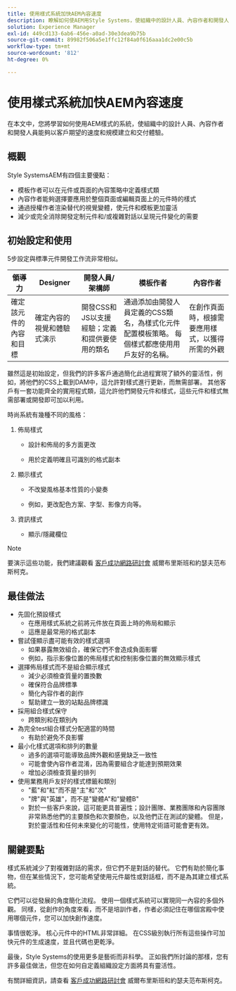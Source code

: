 ```yaml
---
title: 使用樣式系統加快AEM內容速度
description: 瞭解如何使AEM用Style Systems，使組織中的設計人員、內容作者和開發人員能夠以客戶期望的速度和規模建立和交付體驗。
solution: Experience Manager
exl-id: 449cd133-6ab6-456e-a0ad-30e3dea9b75b
source-git-commit: 89982f506a5e1ffc12f84a0f616aaa1dc2e00c5b
workflow-type: tm+mt
source-wordcount: '812'
ht-degree: 0%

---
```


# 使用樣式系統加快AEM內容速度

在本文中，您將學習如何使用AEM樣式的系統，使組織中的設計人員、內容作者和開發人員能夠以客戶期望的速度和規模建立和交付體驗。

## 概觀

Style SystemsAEM有四個主要優點：

* 模板作者可以在元件或頁面的內容策略中定義樣式類
* 內容作者能夠選擇要應用於整個頁面或編輯頁面上的元件時的樣式
* 通過授權作者渲染替代的視覺變體，使元件和模板更加靈活
* 減少或完全消除開發定制元件和/或複雜對話以呈現元件變化的需要

## 初始設定和使用

5步設定與標準元件開發工作流非常相似。

| **領導力** | **Designer** | **開發人員/架構師** | **模板作者** | **內容作者** |
| --- | --- | --- | --- | --- |
| 確定該元件的內容和目標 | 確定內容的視覺和體驗式演示 | 開發CSS和JS以支援經驗；定義和提供要使用的類名 | 通過添加由開發人員定義的CSS類名，為樣式化元件配置模板策略。 每個樣式都應使用用戶友好的名稱。 | 在創作頁面時，根據需要應用樣式，以獲得所需的外觀 |

雖然這是初始設定，但我們的許多客戶通過簡化此過程實現了額外的靈活性，例如，將他們的CSS上載到DAM中，這允許對樣式進行更新，而無需部署。 其他客戶有一套功能齊全的實用程式類，這允許他們開發元件和樣式，這些元件和樣式無需部署或開發即可加以利用。

時尚系統有幾種不同的風格：

1. 佈局樣式

   * 設計和佈局的多方面更改

   * 用於定義明確且可識別的格式副本

1. 顯示樣式
   * 不改變風格基本性質的小變奏

   * 例如，更改配色方案、字型、影像方向等。

1. 資訊樣式

   * 顯示/隱藏欄位

>[!NOTE]
>
>要演示這些功能，我們建議觀看 [客戶成功網路研討會](https://adobecustomersuccess.adobeconnect.com/pob610c9mffjmp4/) 威爾布里斯班和約瑟夫范布斯柯克。

## 最佳做法

* 先固化預設樣式
   * 在應用樣式系統之前將元件放在頁面上時的佈局和顯示
   * 這應是最常用的格式副本
* 嘗試僅顯示盡可能有效的樣式選項
   * 如果暴露無效組合，確保它們不會造成負面影響
   * 例如，指示影像位置的佈局樣式和控制影像位置的無效顯示樣式
* 選擇佈局樣式而不是組合顯示樣式
   * 減少必須檢查質量的置換數
   * 確保符合品牌標準
   * 簡化內容作者的創作
   * 幫助建立一致的站點品牌標識
* 採用組合樣式保守
   * 跨類別和在類別內
* 為完全test組合樣式分配適當的時間
   * 有助於避免不良影響
* 最小化樣式選項和排列的數量
   * 過多的選項可能導致品牌外觀和感覺缺乏一致性
   * 可能會使內容作者混淆，因為需要組合才能達到預期效果
   * 增加必須檢查質量的排列
* 使用業務用戶友好的樣式標籤和類別
   * &quot;藍&quot;和&quot;紅&quot;而不是&quot;主&quot;和&quot;次&quot;
   * &quot;牌&quot;與&quot;英雄&quot;，而不是&quot;變體A&quot;和&quot;變體B&quot;
   * 對於一些客戶來說，這可能更具普遍性；設計團隊、業務團隊和內容團隊非常熟悉他們的主要顏色和次要顏色，以及他們正在測試的變體。 但是，對於靈活性和任何未來變化的可能性，使用特定術語可能會更有效。

## 關鍵要點

樣式系統減少了對複雜對話的需求，但它們不是對話的替代。 它們有助於簡化事物，但在某些情況下，您可能希望使用元件屬性或對話框，而不是為其建立樣式系統。

它們可以從發展的角度簡化流程。 使用一個樣式系統可以實現同一內容的多個外觀。 同樣，從創作的角度來看，而不是培訓作者，作者必須記住在哪個宮殿中使用哪個元件，您可以加快創作速度。

事情很乾淨。 核心元件中的HTML非常詳細。 在CSS級別執行所有這些操作可加快元件的生成速度，並且代碼也更乾淨。

最後，Style Systems的使用更多是藝術而非科學。 正如我們所討論的那樣，您有許多最佳做法，但您在如何自定義組織設定方面將具有靈活性。

有關詳細資訊，請查看 [客戶成功網路研討會](https://adobecustomersuccess.adobeconnect.com/pob610c9mffjmp4/) 威爾布里斯班和約瑟夫范布斯柯克。
